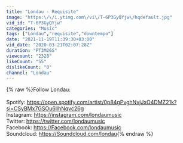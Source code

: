 ```yaml
---
title: "Londau - Requisite"
image: "https:\/\/i.ytimg.com\/vi\/T-6P3GyQYjw\/hqdefault.jpg"
vid_id: "T-6P3GyQYjw"
categories: "Music"
tags: ["Londau","requisite","downtempo"]
date: "2021-11-19T11:39:30+03:00"
vid_date: "2020-03-21T02:07:28Z"
duration: "PT3M26S"
viewcount: "2328"
likeCount: "55"
dislikeCount: "0"
channel: "Londau"
---
```

{% raw %}Follow Londau:<br /><br />Spotify: <a rel="nofollow" target="blank" href="https://open.spotify.com/artist/0p84gPvghNvjJxO4DMZ21k?si=CSyBMx7GSOu6llhNqvc26g">https://open.spotify.com/artist/0p84gPvghNvjJxO4DMZ21k?si=CSyBMx7GSOu6llhNqvc26g</a><br />Instagram: <a rel="nofollow" target="blank" href="https://instagram.com/londaumusic">https://instagram.com/londaumusic</a><br />Twitter: <a rel="nofollow" target="blank" href="https://twitter.com/londaumusic">https://twitter.com/londaumusic</a><br />Facebook: <a rel="nofollow" target="blank" href="https://Facebook.com/londaumusic">https://Facebook.com/londaumusic</a><br />Soundcloud: <a rel="nofollow" target="blank" href="https://Soundcloud.com/londau">https://Soundcloud.com/londau</a>{% endraw %}
